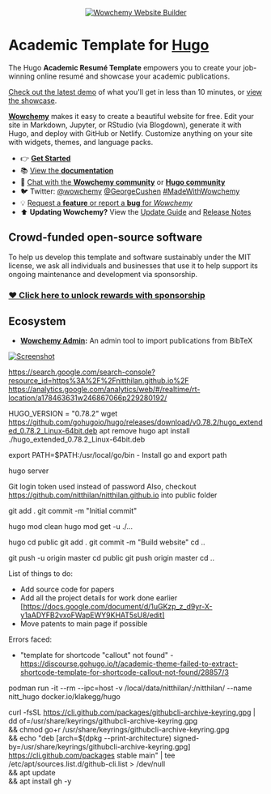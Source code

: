 <p align="center"><a href="https://wowchemy.com" target="_blank" rel="noopener"><img src="https://wowchemy.com/img/logo_200px.png" alt="Wowchemy Website Builder"></a></p>

# Academic Template for [Hugo](https://github.com/gohugoio/hugo)

The Hugo **Academic Resumé Template** empowers you to create your job-winning online resumé and showcase your academic publications.

[Check out the latest demo](https://academic-demo.netlify.app) of what you'll get in less than 10 minutes, or [view the showcase](https://wowchemy.com/user-stories/).

[**Wowchemy**](https://wowchemy.com) makes it easy to create a beautiful website for free. Edit your site in Markdown, Jupyter, or RStudio (via Blogdown), generate it with Hugo, and deploy with GitHub or Netlify. Customize anything on your site with widgets, themes, and language packs.

- 👉 [**Get Started**](https://wowchemy.com/docs/install/)
- 📚 [View the **documentation**](https://wowchemy.com/docs/)
- 💬 [Chat with the **Wowchemy community**](https://discord.gg/z8wNYzb) or [**Hugo community**](https://discourse.gohugo.io)
- 🐦 Twitter: [@wowchemy](https://twitter.com/wowchemy) [@GeorgeCushen](https://twitter.com/GeorgeCushen) [#MadeWithWowchemy](https://twitter.com/search?q=(%23MadeWithWowchemy%20OR%20%23MadeWithAcademic)&src=typed_query)
- 💡 [Request a **feature** or report a **bug** for _Wowchemy_](https://github.com/wowchemy/wowchemy-hugo-modules/issues)
- ⬆️ **Updating Wowchemy?** View the [Update Guide](https://wowchemy.com/docs/update/) and [Release Notes](https://wowchemy.com/updates/)

## Crowd-funded open-source software

To help us develop this template and software sustainably under the MIT license, we ask all individuals and businesses that use it to help support its ongoing maintenance and development via sponsorship.

### [❤️ Click here to unlock rewards with sponsorship](https://wowchemy.com/plans/)

## Ecosystem

* **[Wowchemy Admin](https://github.com/wowchemy/wowchemy-admin/):** An admin tool to import publications from BibTeX

[![Screenshot](https://raw.githubusercontent.com/wowchemy/wowchemy-hugo-modules/master/academic.png)](https://wowchemy.com)

<!--
[![Analytics](https://ga-beacon.appspot.com/UA-78646709-2/academic-kickstart/readme?pixel)](https://github.com/igrigorik/ga-beacon)
-->

https://search.google.com/search-console?resource_id=https%3A%2F%2Fnitthilan.github.io%2F
https://analytics.google.com/analytics/web/#/realtime/rt-location/a178463631w246867066p229280192/


HUGO_VERSION = "0.78.2"
wget https://github.com/gohugoio/hugo/releases/download/v0.78.2/hugo_extended_0.78.2_Linux-64bit.deb
apt remove hugo
apt install ./hugo_extended_0.78.2_Linux-64bit.deb 

export PATH=$PATH:/usr/local/go/bin - Install go and export path

hugo server

Git login token used instead of password
Also, checkout https://github.com/nitthilan/nitthilan.github.io into public folder


git add .
git commit -m "Initial commit"

hugo mod clean
hugo mod get -u ./...

hugo
cd public
git add .
git commit -m "Build website"
cd ..

git push -u origin master
cd public
git push origin master
cd ..


List of things to do:
- Add source code for papers
- Add all the project  details for work done earlier [https://docs.google.com/document/d/1uGKzp_z_d9yr-X-y1aADYFB2vxoFWapEWY9KHAT5sU8/edit]
- Move patents to main page if possible

Errors faced:
- "template for shortcode "callout" not found" - https://discourse.gohugo.io/t/academic-theme-failed-to-extract-shortcode-template-for-shortcode-callout-not-found/28857/3


podman run -it --rm --ipc=host -v /local/data/nitthilan/:/nitthilan/ --name nitt_hugo docker.io/klakegg/hugo 


curl -fsSL https://cli.github.com/packages/githubcli-archive-keyring.gpg | dd of=/usr/share/keyrings/githubcli-archive-keyring.gpg \
&& chmod go+r /usr/share/keyrings/githubcli-archive-keyring.gpg \
&& echo "deb [arch=$(dpkg --print-architecture) signed-by=/usr/share/keyrings/githubcli-archive-keyring.gpg] https://cli.github.com/packages stable main" | tee /etc/apt/sources.list.d/github-cli.list > /dev/null \
&&  apt update \
&&  apt install gh -y

